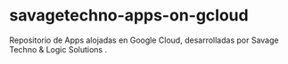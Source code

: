 # savagetechno-apps-on-gcloud
Repositorio de Apps alojadas en Google Cloud, desarrolladas por Savage Techno &amp; Logic Solutions .
